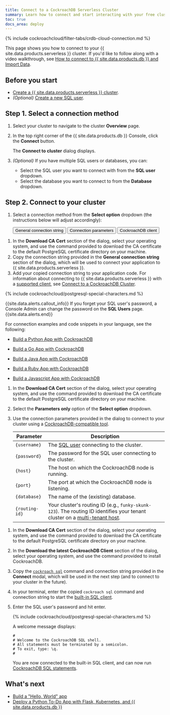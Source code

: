 ```yaml
---
title: Connect to a CockroachDB Serverless Cluster
summary: Learn how to connect and start interacting with your free cluster.
toc: true
docs_area: deploy
---
```


{% include cockroachcloud/filter-tabs/crdb-cloud-connection.md %}

This page shows you how to connect to your {{ site.data.products.serverless }} cluster. If you'd like to follow along with a video walkthrough, see [How to connect to {{ site.data.products.db }} and Import Data](https://www.youtube.com/watch?v=XJZD1rorEQE).

## Before you start

- [Create a {{ site.data.products.serverless }} cluster](create-a-serverless-cluster.html).
- _(Optional)_ [Create a new SQL user](user-authorization.html#create-a-sql-user).

## Step 1. Select a connection method

1. Select your cluster to navigate to the cluster **Overview** page.

1. In the top right corner of the {{ site.data.products.db }} Console, click the **Connect** button.

    The **Connect to cluster** dialog displays.

1. _(Optional)_ If you have multiple SQL users or databases, you can:
    - Select the SQL user you want to connect with from the **SQL user** dropdown.
    - Select the database you want to connect to from the **Database** dropdown.

## Step 2. Connect to your cluster

1. Select a connection method from the **Select option** dropdown (the instructions below will adjust accordingly):

    <div class="filters clearfix">
        <button class="filter-button page-level" data-scope="connection-string">General connection string</button>
        <button class="filter-button page-level" data-scope="connection-parameters">Connection parameters</button>
        <button class="filter-button page-level" data-scope="cockroachdb-client">CockroachDB client</button>
    </div>

  <section class="filter-content" markdown="1" data-scope="connection-string">

1. In the **Download CA Cert** section of the dialog, select your operating system, and use the command provided to download the CA certificate to the default PostgreSQL certificate directory on your machine.
1. Copy the connection string provided in the **General connection string** section of the dialog, which will be used to connect your application to {{ site.data.products.serverless }}.
1. Add your copied connection string to your application code. For information about connecting to {{ site.data.products.serverless }} with a [supported client](../stable/third-party-database-tools.html), see [Connect to a CockroachDB Cluster](../stable/connect-to-the-database.html).

{% include cockroachcloud/postgresql-special-characters.md %}

{{site.data.alerts.callout_info}}
If you forget your SQL user's password, a Console Admin can change the password on the **SQL Users** page.
{{site.data.alerts.end}}

For connection examples and code snippets in your language, see the following:

- [Build a Python App with CockroachDB](../{{site.versions["cloud"]}}/build-a-python-app-with-cockroachdb.html)
- [Build a Go App with CockroachDB](../{{site.versions["cloud"]}}/build-a-go-app-with-cockroachdb.html)
- [Build a Java App with CockroachDB](../{{site.versions["cloud"]}}/build-a-java-app-with-cockroachdb.html)
- [Build a Ruby App with CockroachDB](../{{site.versions["cloud"]}}/build-a-ruby-app-with-cockroachdb.html)
- [Build a Javascript App with CockroachDB](../{{site.versions["cloud"]}}/build-a-nodejs-app-with-cockroachdb.html)

  </section>
  <section class="filter-content" markdown="1" data-scope="connection-parameters">

1. In the **Download CA Cert** section of the dialog, select your operating system, and use the command provided to download the CA certificate to the default PostgreSQL certificate directory on your machine.
1. Select the **Parameters only** option of the **Select option** dropdown.

1. Use the connection parameters provided in the dialog to connect to your cluster using a [CockroachDB-compatible tool](../{{site.versions["cloud"]}}/third-party-database-tools.html).

    Parameter | Description
    ----------|------------
    `{username}`  | The [SQL user](user-authorization.html#create-a-sql-user) connecting to the cluster.
    `{password}`  | The password for the SQL user connecting to the cluster.
    `{host}`  | The host on which the CockroachDB node is running.
    `{port}`  | The port at which the CockroachDB node is listening.
    `{database}`  | The name of the (existing) database.
    `{routing-id}`  | Your cluster's routing ID (e.g., `funky-skunk-123`). The routing ID identifies your tenant cluster on a [multi-tenant host](architecture.html).

  </section>
  <section class="filter-content" markdown="1" data-scope="cockroachdb-client">

1. In the **Download CA Cert** section of the dialog, select your operating system, and use the command provided to download the CA certificate to the default PostgreSQL certificate directory on your machine.
1. In the **Download the latest CockroachDB Client** section of the dialog, select your operating system, and use the command provided to install CockroachDB.
1. Copy the [`cockroach sql`](../stable/cockroach-sql.html) command and connection string provided in the **Connect** modal, which will be used in the next step (and to connect to your cluster in the future).
1. In your terminal, enter the copied `cockroach sql` command and connection string to start the [built-in SQL client](../{{site.versions["cloud"]}}/cockroach-sql.html).

1. Enter the SQL user's password and hit enter.

    {% include cockroachcloud/postgresql-special-characters.md %}

    A welcome message displays:

    ~~~
    #
    # Welcome to the CockroachDB SQL shell.
    # All statements must be terminated by a semicolon.
    # To exit, type: \q.
    #
    ~~~

    You are now connected to the built-in SQL client, and can now run [CockroachDB SQL statements](learn-cockroachdb-sql.html).

  </section>

## What's next

- [Build a "Hello, World" app](../{{site.versions["cloud"]}}/build-a-python-app-with-cockroachdb-django.html)
- [Deploy a Python To-Do App with Flask, Kubernetes, and {{ site.data.products.db }}](deploy-a-python-to-do-app-with-flask-kubernetes-and-cockroachcloud.html)
